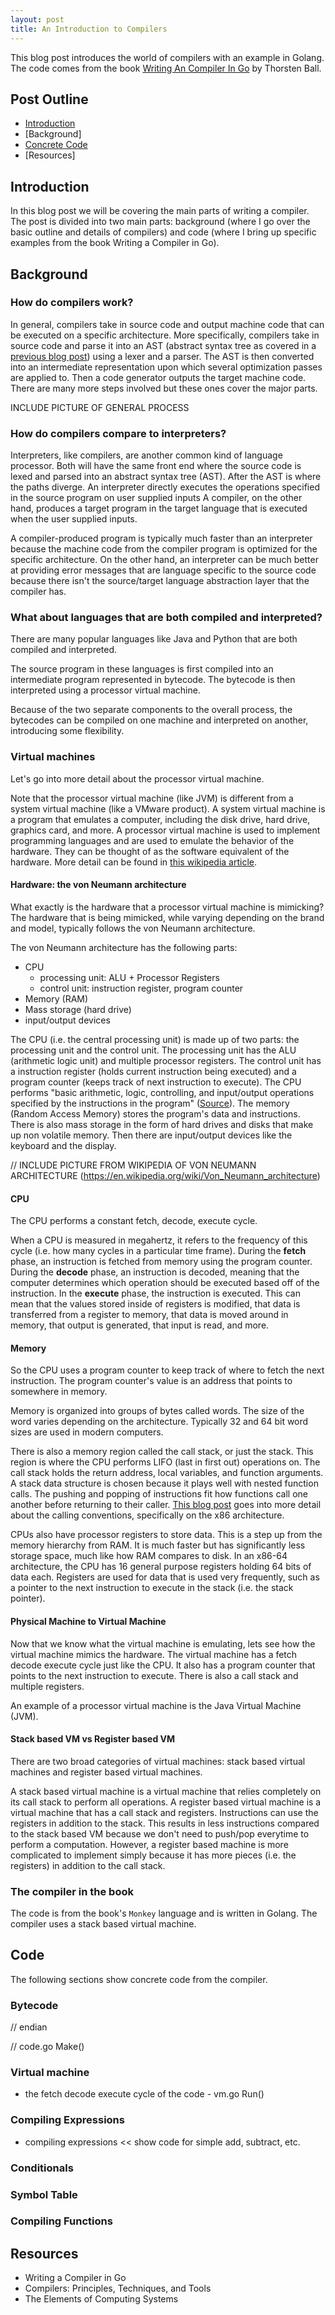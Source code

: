 ```yaml
---
layout: post
title: An Introduction to Compilers
---
```

This blog post introduces the world of compilers with an example in Golang.
The code comes from the book [Writing An Compiler In Go](https://compilerbook.com/) by Thorsten Ball.

## Post Outline
- [Introduction](#introduction-and-background)
- [Background]
- [Concrete Code]()
- [Resources]

## Introduction
In this blog post we will be covering the main parts of writing a compiler.
The post is divided into two main parts: background (where I go over the basic outline and details of compilers) and code (where I bring up specific examples from the book Writing a Compiler in Go).

## Background

### How do compilers work?

In general, compilers take in source code and output machine code that can be executed on a specific architecture.
More specifically, compilers take in source code and parse it into an AST (abstract syntax tree as covered in a [previous blog post](https://andrew128.github.io/Interpreters/)) using a lexer and a parser.
The AST is then converted into an intermediate representation upon which several optimization passes are applied to.
Then a code generator outputs the target machine code.
There are many more steps involved but these ones cover the major parts.

INCLUDE PICTURE OF GENERAL PROCESS

### How do compilers compare to interpreters?

Interpreters, like compilers, are another common kind of language processor.
Both will have the same front end where the source code is lexed and parsed into an abstract syntax tree (AST).
After the AST is where the paths diverge.
An interpreter directly executes the operations specified in the source program on user supplied inputs
A compiler, on the other hand, produces a target program in the target language that is executed when the user supplied inputs.

A compiler-produced program is typically much faster than an interpreter because the machine code from the compiler program is optimized for the specific architecture. 
On the other hand, an interpreter can be much better at providing error messages that are language specific to the source code because there isn't the source/target language abstraction layer that the compiler has.

### What about languages that are both compiled and interpreted?

There are many popular languages like Java and Python that are both compiled and interpreted.

The source program in these languages is first compiled into an intermediate program represented in bytecode.
The bytecode is then interpreted using a processor virtual machine.

Because of the two separate components to the overall process, the bytecodes can be compiled on one machine and interpreted on another, introducing some flexibility. 

### Virtual machines

Let's go into more detail about the processor virtual machine.

Note that the processor virtual machine (like JVM) is different from a system virtual machine (like a VMware product).
A system virtual machine is a program that emulates a computer, including the disk drive, hard drive, graphics card, and more.
A processor virtual machine is used to implement programming languages and are used to emulate the behavior of the hardware.
They can be thought of as the software equivalent of the hardware.
More detail can be found in [this wikipedia article](https://en.wikipedia.org/wiki/Virtual_machine).

#### Hardware: the von Neumann architecture
What exactly is the hardware that a processor virtual machine is mimicking?
The hardware that is being mimicked, while varying depending on the brand and model, typically follows the von Neumann architecture.

The von Neumann architecture has the following parts:
- CPU
    - processing unit: ALU + Processor Registers
    - control unit: instruction register, program counter
- Memory (RAM)
- Mass storage (hard drive)
- input/output devices

The CPU (i.e. the central processing unit) is made up of two parts: the processing unit and the control unit.
The processing unit has the ALU (arithmetic logic unit) and multiple processor registers.
The control unit has a instruction register (holds current instruction being executed) and a program counter (keeps track of next instruction to execute).
The CPU performs "basic arithmetic, logic, controlling, and input/output operations specified by the instructions in the program" ([Source](https://en.wikipedia.org/wiki/Central_processing_unit)).
The memory (Random Access Memory) stores the program's data and instructions.
There is also mass storage in the form of hard drives and disks that make up non volatile memory.
Then there are input/output devices like the keyboard and the display.

// INCLUDE PICTURE FROM WIKIPEDIA OF VON NEUMANN ARCHITECTURE (https://en.wikipedia.org/wiki/Von_Neumann_architecture)

#### CPU

The CPU performs a constant fetch, decode, execute cycle.

When a CPU is measured in megahertz, it refers to the frequency of this cycle (i.e. how many cycles in a particular time frame).
During the **fetch** phase, an instruction is fetched from memory using the program counter.
During the  **decode** phase, an instruction is decoded, meaning that the computer determines which operation should be executed based off of the instruction.
In the **execute** phase, the instruction is executed. 
This can mean that the values stored inside of registers is modified, that data is transferred from a register to memory, that data is moved around in memory, that output is generated, that input is read, and more.

#### Memory

So the CPU uses a program counter to keep track of where to fetch the next instruction.
The program counter's value is an address that points to somewhere in memory.

Memory is organized into groups of bytes called words.
The size of the word varies depending on the architecture.
Typically 32 and 64 bit word sizes are used in modern computers.

There is also a memory region called the call stack, or just the stack.
This region is where the CPU performs LIFO (last in first out) operations on.
The call stack holds the return address, local variables, and function arguments.
A stack data structure is chosen because it plays well with nested function calls.
The pushing and popping of instructions fit how functions call one another before returning to their caller.
[This blog post](https://andrew128.github.io/x86-binary/) goes into more detail about the calling conventions, specifically on the x86 architecture.

CPUs also have processor registers to store data.
This is a step up from the memory hierarchy from RAM.
It is much faster but has significantly less storage space, much like how RAM compares to disk.
In an x86-64 architecture, the CPU has 16 general purpose registers holding 64 bits of data each.
Registers are used for data that is used very frequently, such as a pointer to the next instruction to execute in the stack (i.e. the stack pointer).

#### Physical Machine to Virtual Machine

Now that we know what the virtual machine is emulating, lets see how the virtual machine mimics the hardware. 
The virtual machine has a fetch decode execute cycle just like the CPU.
It also has a program counter that points to the next instruction to execute.
There is also a call stack and multiple registers.

An example of a processor virtual machine is the Java Virtual Machine (JVM).

#### Stack based VM vs Register based VM

There are two broad categories of virtual machines: stack based virtual machines and register based virtual machines.

A stack based virtual machine is a virtual machine that relies completely on its call stack to perform all operations.
A register based virtual machine is a virtual machine that has a call stack and registers.
Instructions can use the registers in addition to the stack.
This results in less instructions compared to the stack based VM because we don't need to push/pop everytime to perform a computation.
However, a register based machine is more complicated to implement simply because it has more pieces (i.e. the registers) in addition to the call stack.

### The compiler in the book
The code is from the book's `Monkey` language and is written in Golang.
The compiler uses a stack based virtual machine.

## Code

The following sections show concrete code from the compiler.

### Bytecode

// endian

// code.go Make()

### Virtual machine

- the fetch decode execute cycle of the code - vm.go Run()

### Compiling Expressions
- compiling expressions << show code for simple add, subtract, etc.

### Conditionals

### Symbol Table

### Compiling Functions

## Resources
- Writing a Compiler in Go
- Compilers: Principles, Techniques, and Tools
- The Elements of Computing Systems
